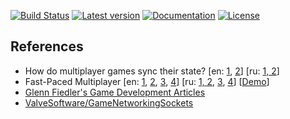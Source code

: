 [![Build Status](https://travis-ci.org/oniproject/oni.svg?branch=master)](https://travis-ci.org/oniproject/oni)
[![Latest version](https://img.shields.io/crates/v/oni.svg)](https://crates.io/crates/oni)
[![Documentation](https://img.shields.io/badge/docs-master-blue.svg)](https://oniproject.github.io/oni/oni)
[![License](https://img.shields.io/badge/license-MIT%2FApache-blue.svg)](COPYNG)

## References

- How do multiplayer games sync their state?
[en:
[1](https://www.cakesolutions.net/teamblogs/how-does-multiplayer-game-sync-their-state-part-1),
[2](https://www.cakesolutions.net/teamblogs/how-does-multiplayer-game-sync-their-state-part-2)]
[ru: [1, 2](https://habr.com/post/328702/)]
- Fast-Paced Multiplayer
[en:
[1](http://www.gabrielgambetta.com/client-server-game-architecture.html),
[2](http://www.gabrielgambetta.com/client-side-prediction-server-reconciliation.html),
[3](http://www.gabrielgambetta.com/entity-interpolation.html),
[4](http://www.gabrielgambetta.com/lag-compensation.html)]
[ru:
[1, 2](https://habr.com/post/302394/),
[3](https://habr.com/post/302834/),
[4](https://habr.com/post/303006/)]
[[Demo](http://www.gabrielgambetta.com/client-side-prediction-live-demo.html)]
- [Glenn Fiedler's Game Development Articles](https://gafferongames.com/)
- [ValveSoftware/GameNetworkingSockets](https://github.com/ValveSoftware/GameNetworkingSockets/blob/master/src/steamnetworkingsockets/clientlib/SNP_WIRE_FORMAT.md)
